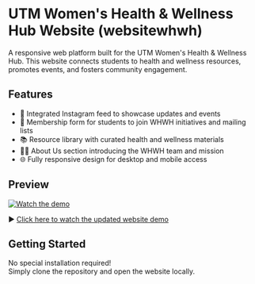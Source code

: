 # UTM Women's Health & Wellness Hub Website (websitewhwh)

A responsive web platform built for the UTM Women's Health & Wellness Hub. This website connects students to health and wellness resources, promotes events, and fosters community engagement.

## Features

- 📸 Integrated Instagram feed to showcase updates and events
- 📝 Membership form for students to join WHWH initiatives and mailing lists
- 📚 Resource library with curated health and wellness materials
- 👩‍💻 About Us section introducing the WHWH team and mission
- 🌐 Fully responsive design for desktop and mobile access

## Preview

[![Watch the demo](https://img.youtube.com/vi/anLauqH3yPE/0.jpg)](https://youtu.be/anLauqH3yPE)

▶️ [Click here to watch the updated website demo](https://youtu.be/anLauqH3yPE)

## Getting Started

No special installation required!  
Simply clone the repository and open the website locally.
